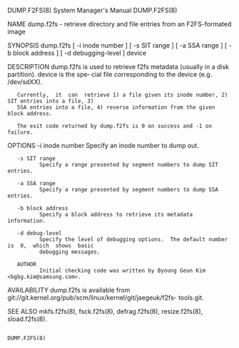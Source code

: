 DUMP.F2FS(8)                           System Manager's Manual                           DUMP.F2FS(8)

NAME
       dump.f2fs - retrieve directory and file entries from an F2FS-formated image

SYNOPSIS
       dump.f2fs  [  -i  inode  number  ] [ -s SIT range ] [ -a SSA range ] [ -b block address ] [ -d
       debugging-level ] device

DESCRIPTION
       dump.f2fs is used to retrieve f2fs metadata (usually in a disk partition).  device is the spe‐
       cial file corresponding to the device (e.g.  /dev/sdXX).

       Currently,  it  can  retrieve 1) a file given its inode number, 2) SIT entries into a file, 3)
       SSA entries into a file, 4) reverse information from the given block address.

       The exit code returned by dump.f2fs is 0 on success and -1 on failure.

OPTIONS
       -i inode number
              Specify an inode number to dump out.

       -s SIT range
              Specify a range presented by segment numbers to dump SIT entries.

       -a SSA range
              Specify a range presented by segment numbers to dump SSA entries.

       -b block address
              Specify a block address to retrieve its metadata information.

       -d debug-level
              Specify the level of debugging options.  The default number is  0,  which  shows  basic
              debugging messages.

       AUTHOR
              Initial checking code was written by Byoung Geun Kim <bgbg.kim@samsung.com>.

AVAILABILITY
       dump.f2fs   is   available   from  git://git.kernel.org/pub/scm/linux/kernel/git/jaegeuk/f2fs-
       tools.git.

SEE ALSO
       mkfs.f2fs(8), fsck.f2fs(8), defrag.f2fs(8), resize.f2fs(8), sload.f2fs(8).

                                                                                         DUMP.F2FS(8)
